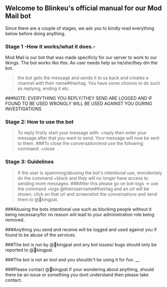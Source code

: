 ## Welcome to Blinkeu's official manual for our Mod Mail bot
Since there are a couple of stages, we ask you to kindly read everything below before doing anything.


### Stage 1 -How it works/what it does.-
Mod Mail is our bot that was made specificly for our server to work to our likings. 
The bot works like this:
An user needs help so he/she/they dm the bot. 
> the bot gets the message and sends it to us back and creates a channel with their name#theirtag.
> You have some choices to do such as replying, ending it etc.


###NOTE: EVERYTHING YOU REPLY/THEY SEND ARE LOGGED AND IF FOUND TO BE USED WRONGLY WILL BE USED AGAINST YOU DURING INVESTIGATIONS


### Stage 2: How to use the bot

>To reply firstly start your message with: +reply then enter your message after that you want to send. Your message will now be sent to them.
###To close the conversation/end use the following command: +close

### Stage 3: Guidelines
>If the user is spamming/abusing the bot's intentional use, immidentaly do the command +block and they will no longer have access to sending more messages. 
###After this please go on bot-logs -> use the command +logs @theirusername#theirtag and an url will be shown, click on that url and screenshot the conversations and send them to @🌸kingpat.

###Abusing the bots intentional use such as blocking people without it being necessary/for no reason will lead to your administration role being removed.

###Anything you send and receive will be logged and used against you if found to be abuse of the services.

###The bot is run by @🌸kingpat and any bot issues/ bugs should only be reported to @🌸kingpat.

###The bot is not an tool and you shouldn't be using it for fun.
__

###Please contact @🌸kingpat if your wondering about anything, should there be an issue or something you dont understand then please take contact.
